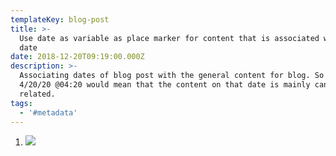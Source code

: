 ```yaml
---
templateKey: blog-post
title: >-
  Use date as variable as place marker for content that is associated with the
  date
date: 2018-12-20T09:19:00.000Z
description: >-
  Associating dates of blog post with the general content for blog. So using
  4/20/20 @04:20 would mean that the content on that date is mainly cannabis
  related.
tags:
  - '#metadata'
---
```

1. ![](/img/mile-interstate-70-has-a-mile-marker-419-99-since-mile-11702902.png)
